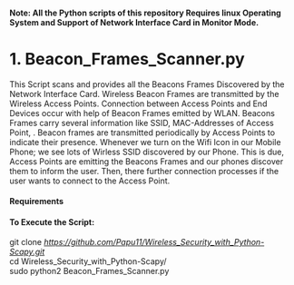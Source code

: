 #### Note: All the Python scripts of this repository Requires linux Operating System and Support of Network Interface Card in Monitor Mode.

# 1. Beacon_Frames_Scanner.py 
This Script scans and provides all the Beacons Frames Discovered by the Network Interface Card. Wireless Beacon Frames are transmitted by the Wireless Access Points. Connection between Access Points and End Devices occur with help of Beacon Frames emitted by WLAN. Beacons Frames carry several information like SSID, MAC-Addresses of Access Point,    . Beacon frames are transmitted  periodically by Access Points to indicate their presence. Whenever we turn on the Wifi Icon in our Mobile Phone; we see lots of Wirless SSID discovered by our Phone. This is due, Access Points are emitting the Beacons Frames and our phones discover them to inform the user. Then, there further connection processes if the user wants to connect to the Access Point.  
#### Requirements  


#### To Execute the Script:    
git clone *https://github.com/Papu11/Wireless_Security_with_Python-Scapy.git*      
cd Wireless_Security_with_Python-Scapy/  
sudo python2 Beacon_Frames_Scanner.py  
